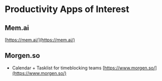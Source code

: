 
# Productivity Apps of Interest

## Mem.ai
[https://mem.ai/](https://mem.ai/)

## Morgen.so
- Calendar + Tasklist for timeblocking teams
[https://www.morgen.so/](https://www.morgen.so/)